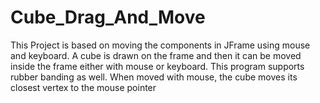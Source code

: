 # Cube_Drag_And_Move
This Project is based on moving the components in JFrame using mouse and keyboard.
A cube is drawn on the frame and then it can be moved inside the frame either 
with mouse or keyboard.
This program supports rubber banding as well.
When moved with mouse, the cube moves its closest vertex to the mouse pointer
